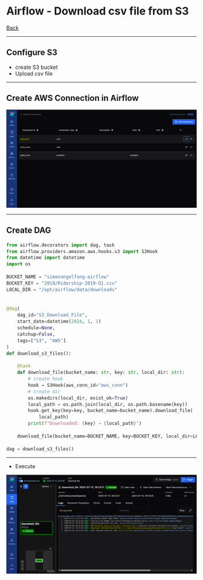 # Airflow - Download csv file from S3

[Back](../../README.md)

---

## Configure S3

- create S3 bucket
- Upload csv file

---

## Create AWS Connection in Airflow

![pic](./pic/conn.png)

---

## Create DAG

```py
from airflow.decorators import dag, task
from airflow.providers.amazon.aws.hooks.s3 import S3Hook
from datetime import datetime
import os

BUCKET_NAME = "simonangelfong-airflow"
BUCKET_KEY = "2019/Ridership-2019-Q1.csv"
LOCAL_DIR = "/opt/airflow/data/downloads"


@dag(
    dag_id="S3_Download_File",
    start_date=datetime(2024, 1, 1)
    schedule=None,
    catchup=False,
    tags=["S3", "AWS"]
)
def download_s3_files():

    @task
    def download_file(bucket_name: str, key: str, local_dir: str):
        # create hook
        hook = S3Hook(aws_conn_id="aws_conn")
        # create dir
        os.makedirs(local_dir, exist_ok=True)
        local_path = os.path.join(local_dir, os.path.basename(key))
        hook.get_key(key=key, bucket_name=bucket_name).download_file(
            local_path)
        print(f"Downloaded: {key} → {local_path}")

    download_file(bucket_name=BUCKET_NAME, key=BUCKET_KEY, local_dir=LOCAL_DIR)

dag = download_s3_files()
```

---

- Execute

![pic](./pic/pic01.png)
